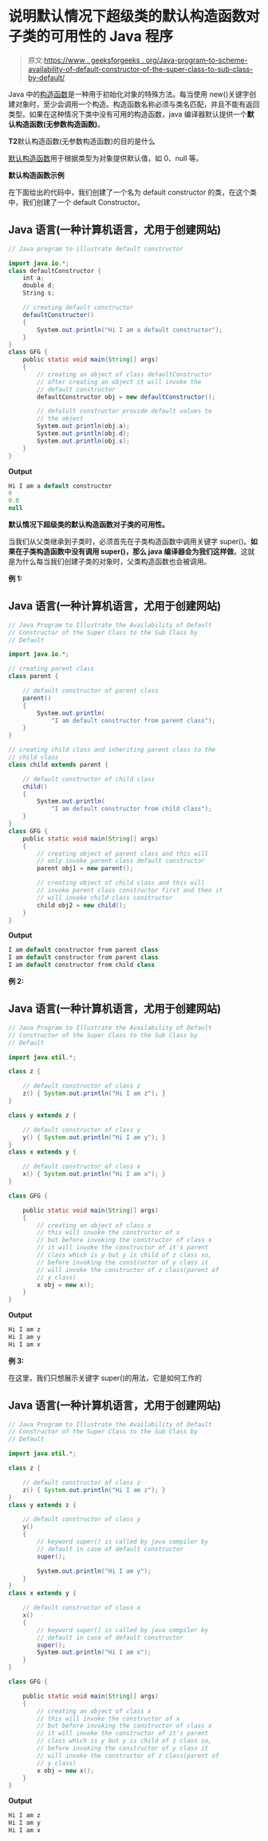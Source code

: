 # 说明默认情况下超级类的默认构造函数对子类的可用性的 Java 程序

> 原文:[https://www . geeksforgeeks . org/Java-program-to-scheme-availability-of-default-constructor-of-the-super-class-to-sub-class-by-default/](https://www.geeksforgeeks.org/java-program-to-illustrate-the-availability-of-default-constructor-of-the-super-class-to-the-sub-class-by-default/)

Java 中的[构造函数](https://www.geeksforgeeks.org/constructors-in-java/)是一种用于初始化对象的特殊方法。每当使用 new()关键字创建对象时，至少会调用一个构造。构造函数名称必须与类名匹配，并且不能有返回类型。如果在这种情况下类中没有可用的构造函数，java 编译器默认提供一个**默认构造函数(无参数构造函数)**。

**T2**默认构造函数(无参数构造函数)的目的是什么

[默认构造函数](https://www.geeksforgeeks.org/g-fact-50/)用于根据类型为对象提供默认值，如 0、null 等。

**默认构造函数示例**

在下面给出的代码中，我们创建了一个名为 default constructor 的类，在这个类中，我们创建了一个 default Constructor。

## Java 语言(一种计算机语言，尤用于创建网站)

```java
// Java program to illustrate default constructor

import java.io.*;
class defaultConstructor {
    int a;
    double d;
    String s;

    // creating default constructor
    defaultConstructor()
    {
        System.out.println("Hi I am a default constructor");
    }
}
class GFG {
    public static void main(String[] args)
    {
        // creating an object of class defaultConstructor
        // after creating an object it will invoke the
        // default constructor
        defaultConstructor obj = new defaultConstructor();

        // defalult constructor provide default values to
        // the object
        System.out.println(obj.a);
        System.out.println(obj.d);
        System.out.println(obj.s);
    }
}
```

**Output**

```java
Hi I am a default constructor
0
0.0
null
```

**默认情况下超级类的默认构造函数对子类的可用性。**

当我们从父类继承到子类时，必须首先在子类构造函数中调用关键字 super()。**如果在子类构造函数中没有调用 super()，那么 java 编译器会为我们这样做**。这就是为什么每当我们创建子类的对象时，父类构造函数也会被调用。

**例 1:**

## Java 语言(一种计算机语言，尤用于创建网站)

```java
// Java Program to Illustrate the Availability of Default
// Constructor of the Super Class to the Sub Class by
// Default

import java.io.*;

// creating parent class
class parent {

    // default constructor of parent class
    parent()
    {
        System.out.println(
            "I am default constructor from parent class");
    }
}

// creating child class and inheriting parent class to the
// child class
class child extends parent {

    // default constructor of child class
    child()
    {
        System.out.println(
            "I am default constructor from child class");
    }
}
class GFG {
    public static void main(String[] args)
    {
        // creating object of parent class and this will
        // only invoke parent class default constructor
        parent obj1 = new parent();

        // creating object of child class and this will
        // invoke parent class constructor first and then it
        // will invoke child class constructor
        child obj2 = new child();
    }
}
```

**Output**

```java
I am default constructor from parent class
I am default constructor from parent class
I am default constructor from child class
```

**例 2:**

## Java 语言(一种计算机语言，尤用于创建网站)

```java
// Java Program to Illustrate the Availability of Default
// Constructor of the Super Class to the Sub Class by
// Default

import java.util.*;

class z {

    // default constructor of class z
    z() { System.out.println("Hi I am z"); }
}

class y extends z {

    // default constructor of class y
    y() { System.out.println("Hi I am y"); }
}
class x extends y {

    // default constructor of class x
    x() { System.out.println("Hi I am x"); }
}

class GFG {

    public static void main(String[] args)
    {
        // creating an object of class x
        // this will invoke the constructor of x
        // but before invoking the constructor of class x
        // it will invoke the constructor of it's parent
        // class which is y but y is child of z class so,
        // before invoking the constructor of y class it
        // will invoke the constructor of z class(parent of
        // y class)
        x obj = new x();
    }
}
```

**Output**

```java
Hi I am z
Hi I am y
Hi I am x
```

**例 3:**

在这里，我们只想展示关键字 super()的用法，它是如何工作的

## Java 语言(一种计算机语言，尤用于创建网站)

```java
// Java Program to Illustrate the Availability of Default
// Constructor of the Super Class to the Sub Class by
// Default

import java.util.*;

class z {

    // default constructor of class z
    z() { System.out.println("Hi I am z"); }
}
class y extends z {

    // default constructor of class y
    y()
    {
        // keyword super() is called by java compiler by
        // default in case of default constructor
        super();

        System.out.println("Hi I am y");
    }
}
class x extends y {

    // default constructor of class x
    x()
    {
        // keyword super() is called by java compiler by
        // default in case of default constructor
        super();
        System.out.println("Hi I am x");
    }
}

class GFG {

    public static void main(String[] args)
    {
        // creating an object of class x
        // this will invoke the constructor of x
        // but before invoking the constructor of class x
        // it will invoke the constructor of it's parent
        // class which is y but y is child of z class so,
        // before invoking the constructor of y class it
        // will invoke the constructor of z class(parent of
        // y class)
        x obj = new x();
    }
}
```

**Output**

```java
Hi I am z
Hi I am y
Hi I am x
```